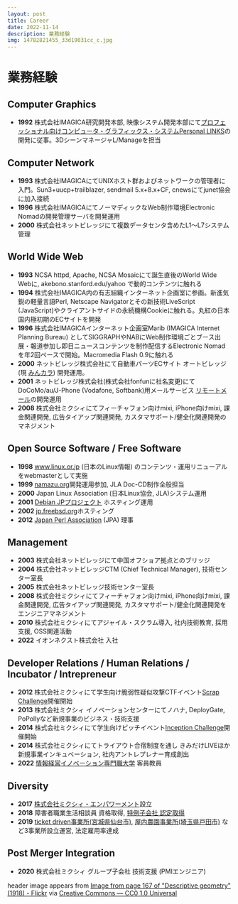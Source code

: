 ```yaml
---
layout: post
title: Career
date: 2022-11-14
description: 業務経験
img: 14782821455_33d19031cc_c.jpg
---
```


# 業務経験

## Computer Graphics

- __1992__ 株式会社IMAGICA研究開発本部, 映像システム開発本部にて[プロフェッショナル向けコンピュータ・グラフィックス・システムPersonal LINKS](https://www.flickr.com/photos/shakuji/albums/72157640170420685/)の開発に従事。3DシーンマネージャL/Manageを担当

## Computer Network

- __1993__ 株式会社IMAGICAにてUNIXホスト群およびネットワークの管理者に入門。Sun3+uucp+trailblazer, sendmail 5.x+8.x+CF, cnewsにてjunet協会に加入接続
- __1996__ 株式会社IMAGICAにてノーマディックなWeb制作環境Electronic Nomadの開発管理サーバを開発運用
- __2000__ 株式会社ネットビレッジにて複数データセンタ含めたL1〜L7システム管理

## World Wide Web

- __1993__ NCSA httpd, Apache, NCSA Mosaicにて誕生直後のWorld Wide Webに, akebono.stanford.edu/yahoo で動的コンテンツに触れる
- __1994__ 株式会社IMAGICA内の有志組織インターネット企画室に参画。新進気鋭の軽量言語Perl, Netscape Navigatorとその新技術LiveScript (JavaScript)やクライアントサイドの永続機構Cookieに触れる。丸紅の日本国内極初期のECサイトを開発
- __1996__ 株式会社IMAGICAインターネット企画室Marib (IMAGICA Internet Planning Bureau) としてSIGGRAPHやNABにWeb制作環境ごとブース出展・報道参加し即日ニュースコンテンツを制作配信するElectronic Nomadを年2回ペースで開始。Macromedia Flash 0.9に触れる
- __2000__ ネットビレッジ株式会社にて自動車パーツECサイト オートビレッジ(現 [みんカラ](https://minkara.carview.co.jp/)) 開発運用。
- __2001__ ネットビレッジ株式会社(株式会社fonfunに社名変更)にてDoCoMo/au/J-Phone (Vodafone, Softbank)用メールサービス [リモートメール](https://www.rmail.jp/)の開発運用
- __2008__ 株式会社ミクシィにてフィーチャフォン向けmixi, iPhone向けmixi, 課金関連開発, 広告タイアップ関連開発, カスタマサポート/健全化関連開発のマネジメント

## Open Source Software / Free Software

- __1998__ www.linux.or.jp (日本のLinux情報) のコンテンツ・運用リニューアルをwebmasterとして実施
- __1999__ [namazu.org](http://namazu.org/)開発運用参加, JLA Doc-CD制作全般担当
- __2000__ Japan Linux Association (日本Linux協会, JLA)システム運用
- __2001__ [Debian JPプロジェクト](https://www.debian.or.jp/) ホスティング運用
- __2002__ [jp.freebsd.org](https://www.freebsd.org/ja/)ホスティング
- __2012__ [Japan Perl Association](https://japan.perlassociation.org/) (JPA) 理事

## Management

- __2003__ 株式会社ネットビレッジにて中国オフショア拠点とのブリッジ
- __2004__ 株式会社ネットビレッジCTM (Chief Technical Manager), 技術センター室長
- __2005__ 株式会社ネットビレッジ技術センター室長
- __2008__ 株式会社ミクシィにてフィーチャフォン向けmixi, iPhone向けmixi, 課金関連開発, 広告タイアップ関連開発, カスタマサポート/健全化関連開発をエンジニアマネジメント
- __2010__ 株式会社ミクシィにてアジャイル・スクラム導入, 社内技術教育, 採用支援, OSS関連活動
- __2022__ イオンネクスト株式会社 入社

## Developer Relations / Human Relations / Incubator / Intrepreneur

- __2012__ 株式会社ミクシィにて学生向け脆弱性疑似攻撃CTFイベント[Scrap Challenge](https://atmarkit.itmedia.co.jp/ait/articles/1509/11/news078.html)開催開始
- __2013__ 株式会社ミクシィ イノベーションセンターにてノハナ, DeployGate, PoPollyなど新規事業のビジネス・技術支援
- __2014__ 株式会社ミクシィにて学生向けピッチイベント[Inception Challenge](https://mixipr.hatenablog.com/entry/Inception_Challenge2014)開催開始
- __2014__ 株式会社ミクシィにてトライアウト合宿制度を通し きみだけLIVEほか新規事業インキュベーション, 社内アントレプレナー育成創出
- __2022__ [情報経営イノベーション専門職大学](https://www.i-u.ac.jp/) 客員教員

## Diversity

- __2017__ [株式会社ミクシィ・エンパワーメント](https://sites.google.com/mixi-empowerment.jp/company/home)設立
- __2018__ 障害者職業生活相談員 資格取得, [特例子会社 認定取得](https://mixi.co.jp/news/2018/0711/1958/)
- __2019__ [ticket driven事業所(宮城県仙台市)](https://www.city.sendai.jp/invest/interview/mixi_empowerment.html), [屋内農園事業所(埼玉県戸田市)](https://start-line.jp/business/ibuki/) など3事業所設立運営, 法定雇用率達成

## Post Merger Integration

- __2020__ 株式会社ミクシィ グループ子会社 技術支援 (PMIエンジニア)


header image appears from [Image from page 167 of "Descriptive geometry" (1918) - Flickr](https://www.flickr.com/photos/internetarchivebookimages/14782821455) via [Creative Commons — CC0 1.0 Universal](https://creativecommons.org/publicdomain/zero/1.0/)
